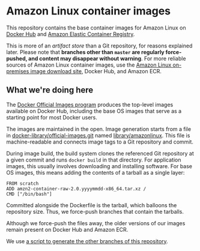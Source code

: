 # Amazon Linux container images

This repository contains the base container images for Amazon Linux on [Docker Hub](https://hub.docker.com/_/amazonlinux/) and [Amazon Elastic Container Registry](https://docs.aws.amazon.com/AmazonECR/latest/userguide/amazon_linux_container_image.html).

This is more of an *artifact store* than a Git repository, for reasons explained later. Please note that **branches other than `master` are regularly force-pushed, and content may disappear without warning**. For more reliable sources of Amazon Linux container images, use the [Amazon Linux on-premises image download site](https://cdn.amazonlinux.com/os-images/latest/), Docker Hub, and Amazon ECR.

## What we're doing here

The [Docker Official Images program](https://docs.docker.com/docker-hub/official_images/) produces the top-level images available on Docker Hub, including the base OS images that serve as a starting point for most Docker users.

The images are maintained in the open. Image generation starts from a file in [docker-library/official-images.git](https://github.com/docker-library/official-images) named [library/amazonlinux](https://github.com/docker-library/official-images/blob/master/library/amazonlinux). This file is machine-readable and connects image tags to a Git repository and commit.

During image build, the build system clones the referenced Git repository at a given commit and runs `docker build` in that directory. For application images, this usually involves downloading and installing software. For base OS images, this means adding the contents of a tarball as a single layer:

```
FROM scratch
ADD amzn2-container-raw-2.0.yyyymmdd-x86_64.tar.xz /
CMD ["/bin/bash"]
```

Committed alongside the Dockerfile is the tarball, which balloons the repository size. Thus, we force-push branches that contain the tarballs.

Although we force-push the files away, the older versions of our images remain present on Docker Hub and Amazon ECR.

We use [a script to generate the other branches of this repository](update-script/update.sh).
